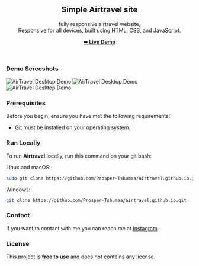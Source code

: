 <div align="center">
  
  <h2 align="center">Simple Airtravel site</h2>

 fully responsive airtravel website, <br />Responsive for all devices, built using HTML, CSS, and JavaScript.

  <a href="https://prosper-tshumaa.github.io/airtravel.github.io/"><strong>➥ Live Demo</strong></a>

</div>

<br />

### Demo Screeshots

![AirTravel Desktop Demo](./readme-images/screenshot(76).png "Desktop Demo")
![AirTravel Desktop Demo](./readme-images/screenshot(77).png "Desktop Demo")
![AirTravel Desktop Demo](./readme-images/screenshot(78).png "Desktop Demo")

### Prerequisites

Before you begin, ensure you have met the following requirements:

* [Git](https://git-scm.com/downloads "Download Git") must be installed on your operating system.

### Run Locally

To run **Airtravel** locally, run this command on your git bash:

Linux and macOS:

```bash
sudo git clone https://github.com/Prosper-Tshumaa/airtravel.github.io.git
```

Windows:

```bash
git clone https://github.com/Prosper-Tshumaa/airtravel.github.io.git
```

### Contact

If you want to contact with me you can reach me at [Instagram](https://www.instagram.com/executioner.senpai/).

### License

This project is **free to use** and does not contains any license.
